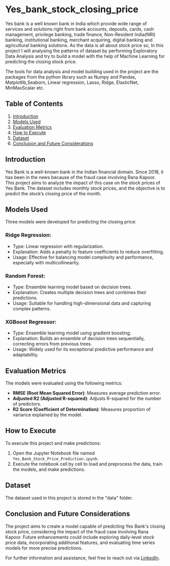 # Yes_bank_stock_closing_price
Yes bank is a well known bank in India which provide wide range of services and solutions right from bank accounts, deposits, cards, cash management, privilege banking, trade finance, Non-Resident India(NRI) banking, institutional banking, merchant acquiring, digital banking and agricultural banking solutions. As the data is all about stock price so, In this project I will analysing the patterns of dataset by performing Exploratory Data Analysis and try to build a model with the help of Machine Learning for predicting the closing stock price.

The tools for data analysis and model building used in the project are the packages from the python library such as Numpy and Pandas, Matplotlib,Seaborn, Linear regression, Lasso, Ridge, ElasticNet, MinMaxScalar etc.

## Table of Contents
1. [Introduction](#introduction)
2. [Models Used](#models-used)
3. [Evaluation Metrics](#evaluation-metrics)
4. [How to Execute](#how-to-execute)
5. [Dataset](#dataset)
6. [Conclusion and Future Considerations](#conclusion-and-future-considerations)

## Introduction

Yes Bank is a well-known bank in the Indian financial domain. Since 2018, it has been in the news because of the fraud case involving Rana Kapoor. This project aims to analyze the impact of this case on the stock prices of Yes Bank. The dataset includes monthly stock prices, and the objective is to predict the stock’s closing price of the month.

## Models Used

Three models were developed for predicting the closing price:

### Ridge Regression:

- Type: Linear regression with regularization.
- Explanation: Adds a penalty to feature coefficients to reduce overfitting.
- Usage: Effective for balancing model complexity and performance, especially with multicollinearity.

### Random Forest:

- Type: Ensemble learning model based on decision trees.
- Explanation: Creates multiple decision trees and combines their predictions.
- Usage: Suitable for handling high-dimensional data and capturing complex patterns.

### XGBoost Regressor:

- Type: Ensemble learning model using gradient boosting.
- Explanation: Builds an ensemble of decision trees sequentially, correcting errors from previous trees.
- Usage: Widely used for its exceptional predictive performance and adaptability.

## Evaluation Metrics

The models were evaluated using the following metrics:

- **RMSE (Root Mean Squared Error)**: Measures average prediction error.
- **Adjusted R2 (Adjusted R-squared)**: Adjusts R-squared for the number of predictors.
- **R2 Score (Coefficient of Determination)**: Measures proportion of variance explained by the model.

## How to Execute

To execute this project and make predictions:

1. Open the Jupyter Notebook file named `Yes_Bank_Stock_Price_Prediction.ipynb`.
2. Execute the notebook cell by cell to load and preprocess the data, train the models, and make predictions.

## Dataset

The dataset used in this project is stored in the "data" folder.

## Conclusion and Future Considerations

The project aims to create a model capable of predicting Yes Bank's closing stock price, considering the impact of the fraud case involving Rana Kapoor. Future enhancements could include exploring daily-level stock price data, incorporating additional features, and evaluating time series models for more precise predictions.

For further information and assistance, feel free to reach out via [LinkedIn](https://www.linkedin.com/in/yourlinkedinprofile).
